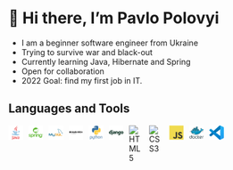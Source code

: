 # 👋 Hi there, I’m Pavlo Polovyi
* I am a beginner software engineer from Ukraine
* Trying to survive war and black-out
* Currently learning Java, Hibernate and Spring
* Open for collaboration 
* 2022 Goal: find my first job in IT.

<h2>Languages and Tools</h2>
<img align="left" alt="Java" width="26px" src="https://raw.githubusercontent.com/devicons/devicon/v2.15.1/icons/java/java-original-wordmark.svg" style="padding-right:10px;"/>
<img align="left" alt="Spring" width="26px" src="https://raw.githubusercontent.com/devicons/devicon/v2.15.1/icons/spring/spring-original-wordmark.svg" style="padding-right:10px;"/>
<img align="left" alt="MySQL" width="26px" src="https://raw.githubusercontent.com/devicons/devicon/v2.15.1/icons/mysql/mysql-original-wordmark.svg" style="padding-right:10px;"/>
<img align="left" alt="Intellij" width="26px" src="https://raw.githubusercontent.com/devicons/devicon/v2.15.1/icons/intellij/intellij-plain-wordmark.svg" style="padding-right:10px;"/>
<img align="left" alt="Python" width="26px" src="https://raw.githubusercontent.com/devicons/devicon/v2.15.1/icons/python/python-original-wordmark.svg" style="padding-right:10px;"/>
<img align="left" alt="Django" width="26px" src="https://raw.githubusercontent.com/devicons/devicon/v2.15.1/icons/django/django-plain-wordmark.svg" style="padding-right:10px;"/>
<img align="left" alt="HTML5" width="26px" src="https://cdn.jsdelivr.net/gh/devicons/devicon/icons/html5/html5-original.svg" style="padding-right:10px;" />
<img align="left" alt="CSS3" width="26px" src="https://cdn.jsdelivr.net/gh/devicons/devicon/icons/css3/css3-original.svg" style="padding-right:10px;" />
<img align="left" alt="JS" width="26px" src="https://raw.githubusercontent.com/devicons/devicon/v2.15.1/icons/javascript/javascript-original.svg" style="padding-right:10px;"/>
<img align="left" alt="Docker" width="26px" src="https://raw.githubusercontent.com/devicons/devicon/v2.15.1/icons/docker/docker-original-wordmark.svg" style="padding-right:10px;"/>
<img align="left" alt="VSCode" width="26px" src="https://raw.githubusercontent.com/devicons/devicon/v2.15.1/icons/vscode/vscode-original.svg" style="padding-right:10px;"/>

<!---
PavloPolovyi/PavloPolovyi is a ✨ special ✨ repository because its `README.md` (this file) appears on your GitHub profile.
You can click the Preview link to take a look at your changes.https://raw.githubusercontent.com/devicons/devicon/v2.15.1/icons/vscode/vscode-original.svg
--->
